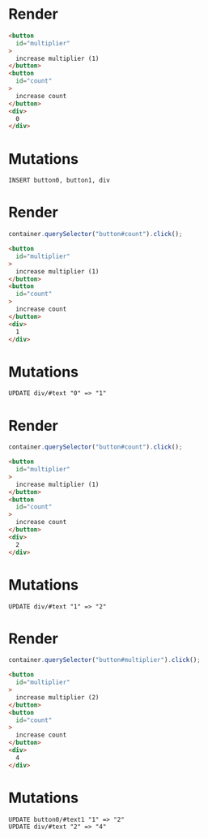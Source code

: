 # Render
```html
<button
  id="multiplier"
>
  increase multiplier (1)
</button>
<button
  id="count"
>
  increase count
</button>
<div>
  0
</div>
```

# Mutations
```
INSERT button0, button1, div
```

# Render
```js
container.querySelector("button#count").click();
```
```html
<button
  id="multiplier"
>
  increase multiplier (1)
</button>
<button
  id="count"
>
  increase count
</button>
<div>
  1
</div>
```

# Mutations
```
UPDATE div/#text "0" => "1"
```

# Render
```js
container.querySelector("button#count").click();
```
```html
<button
  id="multiplier"
>
  increase multiplier (1)
</button>
<button
  id="count"
>
  increase count
</button>
<div>
  2
</div>
```

# Mutations
```
UPDATE div/#text "1" => "2"
```

# Render
```js
container.querySelector("button#multiplier").click();
```
```html
<button
  id="multiplier"
>
  increase multiplier (2)
</button>
<button
  id="count"
>
  increase count
</button>
<div>
  4
</div>
```

# Mutations
```
UPDATE button0/#text1 "1" => "2"
UPDATE div/#text "2" => "4"
```